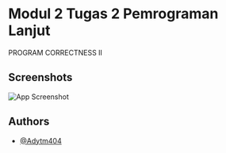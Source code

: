 
# Modul 2 Tugas 2 Pemrograman Lanjut

PROGRAM CORRECTNESS II


## Screenshots

![App Screenshot](https://i.ibb.co/vH7qgGX/Whats-App-Image-2022-10-07-at-20-46-44.jpg)


## Authors

- [@Adytm404](https://github.com/Adytm404/)


